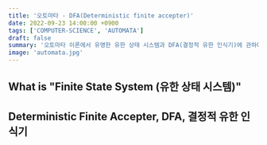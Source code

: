 ```yaml
---
title: '오토마타 - DFA(Deterministic finite accepter)'
date: 2022-09-23 14:00:00 +0900
tags: ['COMPUTER-SCIENCE', 'AUTOMATA']
draft: false
summary: '오토마타 이론에서 유명한 유한 상태 시스템과 DFA(결정적 유한 인식기)에 관하여 정리한 글'
image: 'automata.jpg'
---
```


## What is "Finite State System (유한 상태 시스템)"

## Deterministic Finite Accepter, DFA, 결정적 유한 인식기